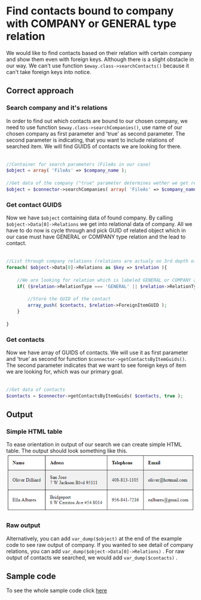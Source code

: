 # Find contacts bound to company with COMPANY or GENERAL type relation
We would like to find contacts based on their relation with certain company and show them even with foreign keys. Although there is a slight obstacle in our way. We can't use function ```$eway.class->searchContacts()``` because it can't take foreign keys into notice. 

## Correct approach

### Search company and it's relations
In order to find out which contacts are bound to our chosen company, we need to use function ```$eway.class->searchCompanies()```, use name of our chosen company as first parameter and 'true' as second parameter. The second parameter is indicating, that you want to include relations of searched item. We will find GUIDS of contacts we are looking for there.

```php

//Container for search parameters (FileAs in our case)
$object = array( 'FileAs' => $company_name );
    
//Get data of the company ("true" parameter determines wether we get relation data of searched company)
$object = $connector->searchCompanies( array( 'FileAs' => $company_name ), true );

```

### Get contact GUIDS
Now we have ```$object``` containing data of  found company. By calling ```$object->Data[0]->Relations``` we get into relational data of company. All we have to do now is cycle through and pick GUID of related object which in our case must have GENERAL or COMPANY type relation and the lead to contact. 

```php

//List through company relations (relations are actualy on 3rd depth of $object)
foreach( $object->Data[0]->Relations as $key => $relation ){

    //We are looking for relation which is labeled GENERAL or COMPANY and is leding to Contact
    if( ($relation->RelationType === 'GENERAL' || $relation->RelationType === 'COMPANY') && $relation->ForeignFolderName === 'Contacts' ){
        
        //Store the GUID of the contact
        array_push( $contacts, $relation->ForeignItemGUID );
    }
    
}

```

### Get contacts
Now we have array of GUIDS of contacts. We will use it as first parameter and 'true' as second for function ```$connector->getContactsByItemGuids()```. The second parameter indicates that we want to see foreign keys of item we are looking for, which was our primary goal.
```php

//Get data of contacts
$contacts = $connector->getContactsByItemGuids( $contacts, true );

```

## Output

### Simple HTML table
To ease orientation in output of our search we can create simple HTML table. The output should look something like this.
![example output](Images/AcquireContactsByCompany.png)

### Raw output
Alternatively, you can add ```var_dump($object)``` at the end of the example code to see raw output of company. If you wanted to see detail of company relations, you can add ```var_dump($object->Data[0]->Relations)``` . For raw output of contacts we searched, we would add  ```var_dump($contacts)```  .

## Sample code
To see the whole sample code click [here](sample_code.php)

